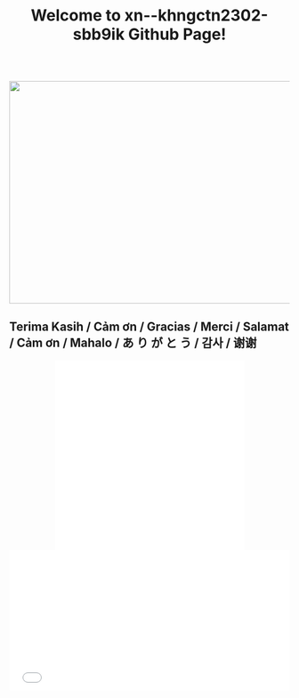 <h1 align=center> Welcome to xn--khngctn2302-sbb9ik Github Page!</h1>
<br/><br/>
<p align="center">
  <img width="800" height="400" src="https://media1.tenor.com/images/fce2523cef65546c2bbe9788a181bfa8/tenor.gif">
<div class="foot section" id="footer-1"><div class="widget HTML" data-version="1" id="HTML4">
<h2 class="title"><font style="vertical-align: inherit;"><font style="vertical-align: inherit;">Terima Kasih / Cảm ơn / Gracias / Merci / Salamat / Cảm ơn / Mahalo / あ り が と う / 감사 / 谢谢</font></font></h2>
<div class="widget-content">
<div style="max-width: 341px; margin: 0px auto;"><div style="position: relative; padding-top: 100%;"><iframe style="background: transparent !important; position: absolute; left: 0px; top: 0px;" scrolling="no" frameborder="0" allowtransparency="true" width="100%" height="100%" src="//ra.revolvermaps.com/w/6/a/a2.php?i=026zfhqg03z&amp;m=7&amp;c=e63100&amp;cr1=ffffff&amp;f=arial&amp;l=0&amp;bv=90&amp;lx=-420&amp;ly=420&amp;hi=20&amp;he=7&amp;hc=a8ddff&amp;rs=80"></iframe></div></div><script type="text/javascript" src="//ra.revolvermaps.com/0/0/6.js?i=026zfhqg03z&amp;m=7&amp;c=e63100&amp;cr1=ffffff&amp;f=arial&amp;l=0&amp;bv=90&amp;lx=-420&amp;ly=420&amp;hi=20&amp;he=7&amp;hc=a8ddff&amp;rs=80" async="async"></script>
</div>
<div class="clear"></div>
</div><div class="widget HTML" data-version="1" id="HTML5">
<div class="widget-content">
<div style="position: relative; padding-top: 50%;"><iframe style="background: transparent !important; position: absolute; left: 0px; top: 0px; height: 100%; width: 100%;" scrolling="no" frameborder="0" allowtransparency="true" src="//ra.revolvermaps.com/w/7/a/a2.php?i=026zfhqg03z&amp;m=1&amp;c=ff0000&amp;cr1=ffffff&amp;sx=0"></iframe></div><script type="text/javascript" src="//ra.revolvermaps.com/0/0/7.js?i=026zfhqg03z&amp;m=1&amp;c=ff0000&amp;cr1=ffffff&amp;sx=0" async="async"></script>
</div>
<div class="clear"></div>
</div></div>
